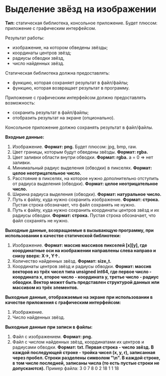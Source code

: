 # Выделение звёзд на изображении
**Тип:** статическая библиотека, консольное приложение. Будет плюсом: приложение с графическим интерфейсом.

Результат работы:
- изображение, на котором обведены звёзды;
- координаты центров звёзд;
- радиусы обводки звёзд,
- число найденных звёзд.

Статическая библиотека должна предоставлять:
- функцию, которая сохраняет результат в файл/файлы;
- функцию, которая возвращает результат в программу.

Приложение с графическим интерфейсом должно предоставлять возможность:
- сохранить результат в файл/файлы;
- отобразить результат на экране (опционально).

Консольное приложение должно сохранять результат в файл/файлы.

**Входные данные:**
1. Изображение.
**Формат: png.** Будет плюсом: jpg, bmp, raw.
1. Цвет границы, которым будут обведены звёзды.
**Формат: rgba.**
1. Цвет заливки области внутри обводки.
**Формат: rgba.** a = 0 => нет заливки.
1. Минимальный радиус выделения (обводки) в пикселях.
**Формат: целое неотрицательное число.**
1. Расстояние в пикселях, на которое нужно дополнительно отступить от радиуса выделения (обводки).
**Формат: целое неотрицательное число.**
1. Ширина радиуса выделения (обводки).
**Формат: натуральное число.**
1. Путь к файлу, куда нужно сохранить изображение.
**Формат: строка.** Пустая строка обозначает, что файл сохранять не нужно.
1. Путь к файлу, куда нужно сохранить координаты центров звёзд и их радиусы обводки.
**Формат: строка.** Пустая строка обозначает, что файл сохранять не нужно.

**Выходные данные, возвращаемые в вызывающую программу, при использовании в качестве статической библиотеки:**
1. Изображение.
**Формат: массив массивов пикселей [x][y], где координатные оси на изображении направлены слева направо и снизу вверх: X&rarr;, Y&uarr;.**
1. Количество найденных звёзд.
**Формат: size_t.**
1. Координаты центров звёзд и радиусы обводки.
**Формат: массив векторов из трёх чисел типа unsigned int64, где первое число - координата x, второе число - координата y, третье число - радиус обводки. Вектор может быть представлен структурой данных или массивом из трёх элементов.**

**Выходные данные, отображаемые на экране при использовании в качестве приложения с графическим интерфейсом:**
1. Изображение.
1. Число найденных звёзд.

**Выходные данные при записи в файлы:**
1. Файл с изображением.
**Формат: png.**
1. Файл с числом найденных звёзд, координатами их центров и радиусами обводки.
**Формат: txt. Первая строка - число звёзд. В каждой последующей строке - тройка чисел (x, y, r), записанная через пробел. Строки разделены символом "\n". В каждой строке, в том числе последней, записаны числа (то есть пустые строки не допускаются).**
Пример файла:
3
0 7 8
0 2 18
1 1 18
